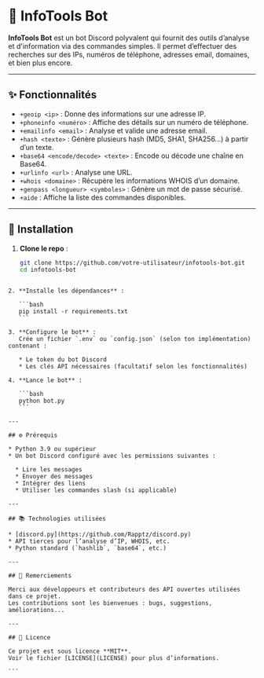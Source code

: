 # 🔎 InfoTools Bot

**InfoTools Bot** est un bot Discord polyvalent qui fournit des outils d’analyse et d'information via des commandes simples. Il permet d’effectuer des recherches sur des IPs, numéros de téléphone, adresses email, domaines, et bien plus encore.

---

## ✨ Fonctionnalités

- `+geoip <ip>` : Donne des informations sur une adresse IP.
- `+phoneinfo <numéro>` : Affiche des détails sur un numéro de téléphone.
- `+emailinfo <email>` : Analyse et valide une adresse email.
- `+hash <texte>` : Génère plusieurs hash (MD5, SHA1, SHA256...) à partir d’un texte.
- `+base64 <encode/decode> <texte>` : Encode ou décode une chaîne en Base64.
- `+urlinfo <url>` : Analyse une URL.
- `+whois <domaine>` : Récupère les informations WHOIS d’un domaine.
- `+genpass <longueur> <symboles>` : Génère un mot de passe sécurisé.
- `+aide` : Affiche la liste des commandes disponibles.

---

## 🚀 Installation

1. **Clone le repo** :
   ```bash
   git clone https://github.com/votre-utilisateur/infotools-bot.git
   cd infotools-bot
````

2. **Installe les dépendances** :

   ```bash
   pip install -r requirements.txt
   ```

3. **Configure le bot** :
   Crée un fichier `.env` ou `config.json` (selon ton implémentation) contenant :

   * Le token du bot Discord
   * Les clés API nécessaires (facultatif selon les fonctionnalités)

4. **Lance le bot** :

   ```bash
   python bot.py
   ```

---

## ⚙️ Prérequis

* Python 3.9 ou supérieur
* Un bot Discord configuré avec les permissions suivantes :

  * Lire les messages
  * Envoyer des messages
  * Intégrer des liens
  * Utiliser les commandes slash (si applicable)

---

## 📚 Technologies utilisées

* [discord.py](https://github.com/Rapptz/discord.py)
* API tierces pour l’analyse d’IP, WHOIS, etc.
* Python standard (`hashlib`, `base64`, etc.)

---

## 🙏 Remerciements

Merci aux développeurs et contributeurs des API ouvertes utilisées dans ce projet.
Les contributions sont les bienvenues : bugs, suggestions, améliorations...

---

## 📄 Licence

Ce projet est sous licence **MIT**.
Voir le fichier [LICENSE](LICENSE) pour plus d’informations.

```



